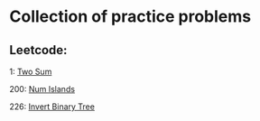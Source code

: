 # Collection of practice problems

## Leetcode:

1: [Two Sum](https://leetcode.com/problems/two-sum)

200: [Num Islands](https://leetcode.com/problems/number-of-islands/)

226: [Invert Binary Tree](https://leetcode.com/problems/invert-binary-tree/)
